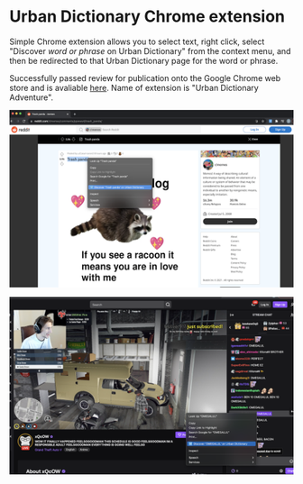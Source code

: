 # Urban Dictionary Chrome extension

Simple Chrome extension allows you to select text, right click, select "Discover *word or phrase* on Urban Dictionary" from the context menu, and then be redirected to that Urban Dictionary page for the word or phrase.

Successfully passed review for publication onto the Google Chrome web store and is avaliable [here](https://chrome.google.com/webstore/detail/urban-dictionary-adventur/jehcghkmfjjpckgipikmlalelecphbad). Name of extension is "Urban Dictionary Adventure".


![Alt text](images_for_README/image2.png?raw=true "Title")


![Alt text](images_for_README/image1.png?raw=true "Title")
